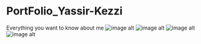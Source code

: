 # PortFolio_Yassir-Kezzi
Everything you want to know about me
![image alt](https://github.com/Yassir-kezzi/PortFolio_Yassir-Kezzi/blob/f58148d50b2696cd221d1c690c3dc5a600f72554/Capture%20d'%C3%A9cran%202025-04-27%20192228.png)
![image alt](https://github.com/Yassir-kezzi/PortFolio_Yassir-Kezzi/blob/a9074b1a46806792361a8b101dc284d7382de816/Capture%20d'%C3%A9cran%202025-04-27%20192338.png)
![image alt](https://github.com/Yassir-kezzi/PortFolio_Yassir-Kezzi/blob/cb9298f2cb1915f0f511587fb3611acef7d366ff/Capture%20d'%C3%A9cran%202025-04-27%20192407.png)
![image alt](https://github.com/Yassir-kezzi/PortFolio_Yassir-Kezzi/blob/e059ce040f39f83a2ed527ec4019c38bba42b742/Capture%20d'%C3%A9cran%202025-04-27%20192429.png)
